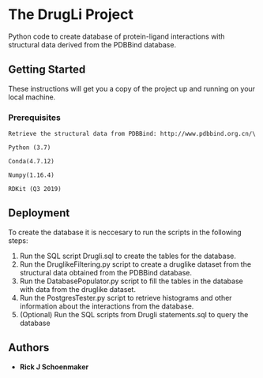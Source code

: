 # The DrugLi Project

Python code to create database of protein-ligand
interactions with structural data derived from the PDBBind database.

## Getting Started

These instructions will get you a copy of the project up and running on your local machine.

### Prerequisites
```
Retrieve the structural data from PDBBind: http://www.pdbbind.org.cn/\
```
```
Python (3.7)
```
```
Conda(4.7.12)
```
```
Numpy(1.16.4)
```
```
RDKit (Q3 2019)
```



## Deployment
To create the database it is neccesary to run the scripts in the following steps:
1. Run the SQL script Drugli.sql to create the tables for the database.
2. Run the DruglikeFiltering.py script to create a druglike dataset from the structural data obtained from the PDBBind database.
3. Run the DatabasePopulator.py script to fill the tables in the database with data from the druglike dataset.
4. Run the PostgresTester.py script to retrieve histograms and other information about the interactions from the database.
5. (Optional) Run the SQL scripts from Drugli statements.sql to query the database

## Authors
* **Rick J Schoenmaker**



